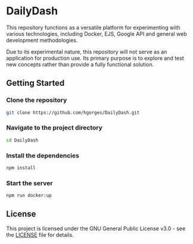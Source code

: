 # DailyDash

This repository functions as a versatile platform for experimenting with various technologies, including Docker, EJS, Google API and general web development methodologies.

Due to its experimental nature, this repository will not serve as an application for production use. Its primary purpose is to explore and test new concepts rather than provide a fully functional solution.

## Getting Started

### Clone the repository

```bash
git clone https://github.com/hgorges/DailyDash.git
```

### Navigate to the project directory

```bash
cd DailyDash
```

### Install the dependencies

```bash
npm install
```

### Start the server

```bash
npm run docker:up
```

## License

This project is licensed under the GNU General Public License v3.0 - see the [LICENSE](LICENSE) file for details.
